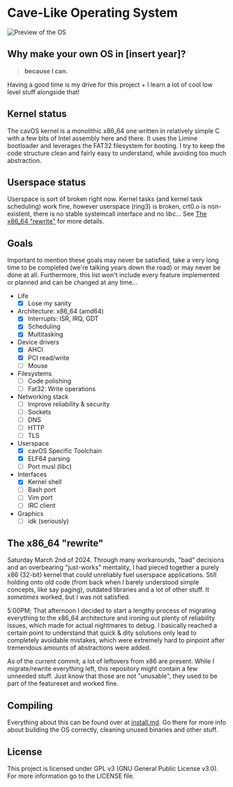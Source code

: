# Cave-Like Operating System

![Preview of the OS](https://raw.malwarepad.com/cavos/images/preview.png)

## Why make your own OS in [insert year]?
> **because I can.**

Having a good time is my drive for this project + I learn a lot of cool low level stuff alongside that! 

## Kernel status
The cavOS kernel is a monolithic x86_64 one written in relatively simple C with a few bits of Intel assembly here and there. It uses the Limine bootloader and leverages the FAT32 filesystem for booting. I try to keep the code structure clean and fairly easy to understand, while avoiding too much abstraction.

## Userspace status
Userspace is sort of broken right now. Kernel tasks (and kernel task scheduling) work fine, however userspace (ring3) is broken, crt0.o is non-existent, there is no stable systemcall interface and no libc... See [The x86_64 \"rewrite\"](#the-x86_64-rewrite) for more details.

## Goals

Important to mention these goals may never be satisfied, take a very long time to be completed (we're talking years down the road) or may never be done at all. Furthermore, this list won't include every feature implemented or planned and can be changed at any time...

- Life
  - [x] Lose my sanity
- Architecture: x86_64 (amd64)
  - [x] Interrupts: ISR, IRQ, GDT
  - [x] Scheduling
  - [x] Multitasking
- Device drivers
  - [x] AHCI
  - [x] PCI read/write
  - [ ] Mouse
- Filesystems
  - [ ] Code polishing
  - [ ] Fat32: Write operations
- Networking stack
  - [ ] Improve reliability & security
  - [ ] Sockets
  - [ ] DNS
  - [ ] HTTP
  - [ ] TLS
- Userspace 
  - [x] cavOS Specific Toolchain
  - [x] ELF64 parsing
  - [ ] Port musl (libc)
- Interfaces
  - [x] Kernel shell
  - [ ] Bash port
  - [ ] Vim port
  - [ ] IRC client
- Graphics
  - [ ] idk (seriously)

## The x86_64 "rewrite"
Saturday March 2nd of 2024. Through many workarounds, "bad" decisions and an overbearing "just-works" mentality, I had pieced together a purely x86 (32-bit) kernel that could unreliably fuel userspace applications. Still holding onto old code (from back when I barely understood simple concepts, like say paging), outdated libraries and a lot of other stuff. It *sometimes* worked, but I was not satisfied.

5:00PM; That afternoon I decided to start a lengthy process of migrating everything to the x86_64 architecture and ironing out plenty of reliability issues, which made for actual nightmares to debug. I basically reached a certain point to understand that quick & dity solutions only lead to completely avoidable mistakes, which were extremely hard to pinpoint after tremendous amounts of abstractions were added.

As of the current commit, a lot of leftovers from x86 are present. While I migrate/rewrite everything left, this repository might contain a few unneeded stuff. Just know that those are not "unusable", they used to be part of the featureset and worked fine.

## Compiling

Everything about this can be found over at [install.md](docs/install.md). Go there for more info about building the OS correctly, cleaning unused binaries and other stuff. 

## License

This project is licensed under GPL v3 (GNU General Public License v3.0). For more information go to the LICENSE file.
